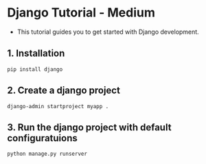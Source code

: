 # Django Tutorial - Medium

- This tutorial guides you to get started with Django development.

## 1. Installation
```
pip install django
```

## 2. Create a django project
```
django-admin startproject myapp .
```

## 3. Run the django project with default configuratuions
```
python manage.py runserver
```